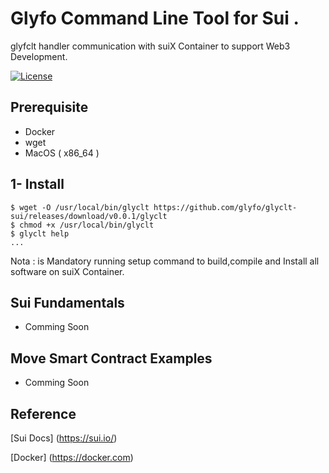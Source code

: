 
# Glyfo Command Line Tool for Sui .

glyfclt handler communication with suiX Container to support Web3 Development.

[![License](https://img.shields.io/badge/License-Apache_2.0-blue.svg)](https://opensource.org/licenses/Apache-2.0)

## Prerequisite 

+ Docker 
+ wget
+ MacOS ( x86_64 )

## 1- Install 

```console
$ wget -O /usr/local/bin/glyclt https://github.com/glyfo/glyclt-sui/releases/download/v0.0.1/glyclt
$ chmod +x /usr/local/bin/glyclt
$ glyclt help
...
```
Nota : is Mandatory running setup command to build,compile and Install all software on suiX Container. 

## Sui Fundamentals

+ Comming Soon 

## Move Smart Contract Examples 

+ Comming Soon

## Reference

[Sui Docs] (https://sui.io/)

[Docker] (https://docker.com)
